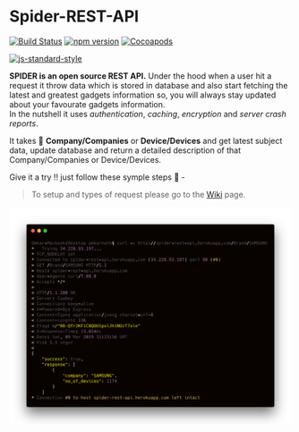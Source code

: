 # Spider-REST-API

[![Build Status](https://img.shields.io/badge/build-passing-brightgreen.svg)](http://spider-rest-api.herokuapp.com/Brands)
[![npm version](https://badge.fury.io/js/express.svg)](https://badge.fury.io/js/express)
[![Cocoapods](https://img.shields.io/badge/license-MIT-green.svg)](http://doge.mit-license.org)

[![js-standard-style](https://cdn.rawgit.com/feross/standard/master/badge.svg)](https://github.com/feross/standard)

<b>SPIDER is an open source REST API.</b> Under the hood when a user hit a request it throw data which is stored in database and also start fetching the latest and greatest gadgets information so, you will always stay updated about your favourate gadgets information. <br>
In the nutshell it uses _authentication_, _caching_, _encryption_ and _server crash reports_.
<br>

It takes :iphone: <b>Company/Companies</b> or <b>Device/Devices</b> and get latest subject data, update database and return a detailed description of that Company/Companies or Device/Devices.

Give it a try !! just follow these symple steps :hammer: -

> To setup and types of request please go to the [Wiki](https://github.com/omkarnath1123/Spider-REST-API/wiki) page.

<img src="Examples/curl_get.png" alt="SPIDER curl get request" />
